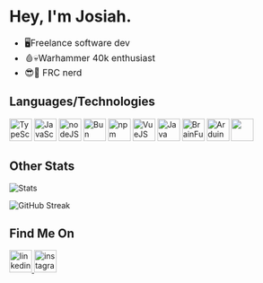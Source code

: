 # Hey, I'm Josiah.

<font size="3">
  <ul>
    <li>🖥️Freelance software dev</li>
    <li>🩸💀Warhammer 40k enthusiast</li>
    <li>😎🤖 FRC nerd</li>
  </ul>
</font>

## Languages/Technologies

<img src="https://cdn-icons-png.flaticon.com/512/5968/5968381.png" alt="TypeScript" width="40"/> <img src="https://encrypted-tbn0.gstatic.com/images?q=tbn:ANd9GcQ7irRJw4TGBLaVna9e4edKbdqLPydXoib0BZ1YWX4&s" alt="JavaScript" width="40"/>
<img src="https://www.svgrepo.com/show/303266/nodejs-icon-logo.svg" alt="nodeJS" width="40"/>
<img src="https://seeklogo.com/images/B/bun-logo-A876328A1F-seeklogo.com.png" alt="Bun Logo PNG Vector (SVG) Free Download" width="40"/>
<img src="https://www.svgrepo.com/download/354126/npm-icon.svg" alt="npm" width="40"/>
<img src="https://cdn.iconscout.com/icon/free/png-256/vue-282497.png" alt="VueJS" width="40"/>
<img src="https://cdn-icons-png.flaticon.com/512/226/226777.png" alt="Java" width="40"/>
<img src="https://github.com/bakedPotatoLord/bakedPotatoLord/assets/93680829/1cf6d7ba-1b18-44ef-90d9-2c7857429bfa" alt="BrainFuck (Programming Language)" width="40"/>
<img src="https://brandslogos.com/wp-content/uploads/images/large/arduino-logo-1.png" alt="Arduino Logo PNG Transparent (1) – Brands Logos" width="40"/>
<img src="https://github.com/user-attachments/assets/57755b49-73d2-4e5a-8405-4aa5b154a697" width="40" />




## Other Stats

![Stats](https://github-readme-stats.vercel.app/api?username=bakedPotatoLord&show_icons=true&theme=radical)

![GitHub Streak](https://streak-stats.demolab.com?user=bakedPotatoLord&theme=radical)



## Find Me On

<a href="https://www.linkedin.com/in/josiah-hamm-36208625b/">
<img src="https://www.svgrepo.com/show/303207/linkedin-icon-logo.svg" alt="linkedin" width="40"/>
<a>
<a href="https://www.instagram.com/baked_potato_lord/">
<img src="https://github.com/bakedPotatoLord/bakedPotatoLord/assets/93680829/f9fca737-5cde-4a5d-b730-08def208df49" alt="instagram" width="40"/>
<a>

